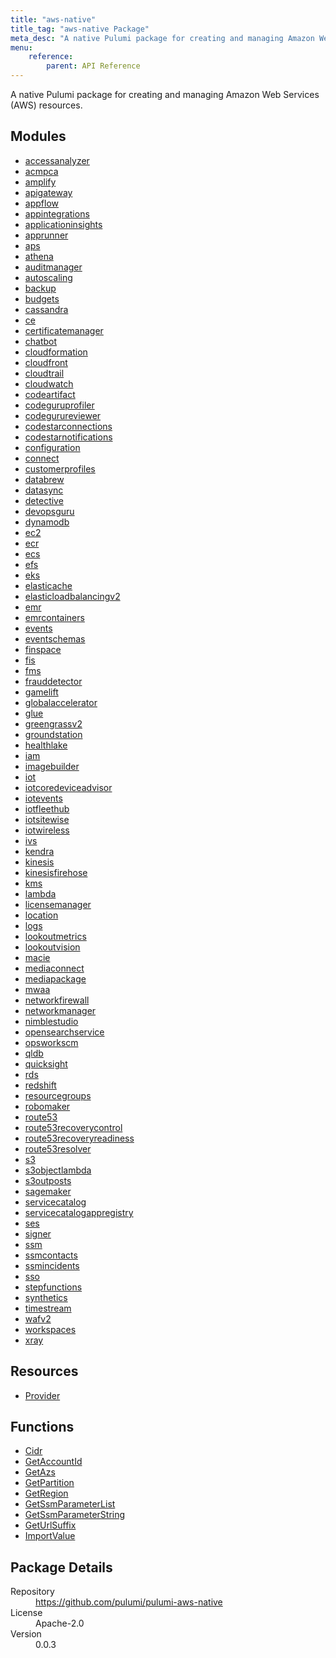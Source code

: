 ```yaml
---
title: "aws-native"
title_tag: "aws-native Package"
meta_desc: "A native Pulumi package for creating and managing Amazon Web Services (AWS) resources."
menu:
    reference:
        parent: API Reference
---
```


<!-- WARNING: this file was generated by Pulumi Docs Generator. -->
<!-- Do not edit by hand unless you're certain you know what you are doing! -->

A native Pulumi package for creating and managing Amazon Web Services (AWS) resources.

<h2 id="modules">Modules</h2>
<ul class="api">
    <li><a href="accessanalyzer/" title="accessanalyzer"><span class="symbol module"></span>accessanalyzer</a></li>
    <li><a href="acmpca/" title="acmpca"><span class="symbol module"></span>acmpca</a></li>
    <li><a href="amplify/" title="amplify"><span class="symbol module"></span>amplify</a></li>
    <li><a href="apigateway/" title="apigateway"><span class="symbol module"></span>apigateway</a></li>
    <li><a href="appflow/" title="appflow"><span class="symbol module"></span>appflow</a></li>
    <li><a href="appintegrations/" title="appintegrations"><span class="symbol module"></span>appintegrations</a></li>
    <li><a href="applicationinsights/" title="applicationinsights"><span class="symbol module"></span>applicationinsights</a></li>
    <li><a href="apprunner/" title="apprunner"><span class="symbol module"></span>apprunner</a></li>
    <li><a href="aps/" title="aps"><span class="symbol module"></span>aps</a></li>
    <li><a href="athena/" title="athena"><span class="symbol module"></span>athena</a></li>
    <li><a href="auditmanager/" title="auditmanager"><span class="symbol module"></span>auditmanager</a></li>
    <li><a href="autoscaling/" title="autoscaling"><span class="symbol module"></span>autoscaling</a></li>
    <li><a href="backup/" title="backup"><span class="symbol module"></span>backup</a></li>
    <li><a href="budgets/" title="budgets"><span class="symbol module"></span>budgets</a></li>
    <li><a href="cassandra/" title="cassandra"><span class="symbol module"></span>cassandra</a></li>
    <li><a href="ce/" title="ce"><span class="symbol module"></span>ce</a></li>
    <li><a href="certificatemanager/" title="certificatemanager"><span class="symbol module"></span>certificatemanager</a></li>
    <li><a href="chatbot/" title="chatbot"><span class="symbol module"></span>chatbot</a></li>
    <li><a href="cloudformation/" title="cloudformation"><span class="symbol module"></span>cloudformation</a></li>
    <li><a href="cloudfront/" title="cloudfront"><span class="symbol module"></span>cloudfront</a></li>
    <li><a href="cloudtrail/" title="cloudtrail"><span class="symbol module"></span>cloudtrail</a></li>
    <li><a href="cloudwatch/" title="cloudwatch"><span class="symbol module"></span>cloudwatch</a></li>
    <li><a href="codeartifact/" title="codeartifact"><span class="symbol module"></span>codeartifact</a></li>
    <li><a href="codeguruprofiler/" title="codeguruprofiler"><span class="symbol module"></span>codeguruprofiler</a></li>
    <li><a href="codegurureviewer/" title="codegurureviewer"><span class="symbol module"></span>codegurureviewer</a></li>
    <li><a href="codestarconnections/" title="codestarconnections"><span class="symbol module"></span>codestarconnections</a></li>
    <li><a href="codestarnotifications/" title="codestarnotifications"><span class="symbol module"></span>codestarnotifications</a></li>
    <li><a href="configuration/" title="configuration"><span class="symbol module"></span>configuration</a></li>
    <li><a href="connect/" title="connect"><span class="symbol module"></span>connect</a></li>
    <li><a href="customerprofiles/" title="customerprofiles"><span class="symbol module"></span>customerprofiles</a></li>
    <li><a href="databrew/" title="databrew"><span class="symbol module"></span>databrew</a></li>
    <li><a href="datasync/" title="datasync"><span class="symbol module"></span>datasync</a></li>
    <li><a href="detective/" title="detective"><span class="symbol module"></span>detective</a></li>
    <li><a href="devopsguru/" title="devopsguru"><span class="symbol module"></span>devopsguru</a></li>
    <li><a href="dynamodb/" title="dynamodb"><span class="symbol module"></span>dynamodb</a></li>
    <li><a href="ec2/" title="ec2"><span class="symbol module"></span>ec2</a></li>
    <li><a href="ecr/" title="ecr"><span class="symbol module"></span>ecr</a></li>
    <li><a href="ecs/" title="ecs"><span class="symbol module"></span>ecs</a></li>
    <li><a href="efs/" title="efs"><span class="symbol module"></span>efs</a></li>
    <li><a href="eks/" title="eks"><span class="symbol module"></span>eks</a></li>
    <li><a href="elasticache/" title="elasticache"><span class="symbol module"></span>elasticache</a></li>
    <li><a href="elasticloadbalancingv2/" title="elasticloadbalancingv2"><span class="symbol module"></span>elasticloadbalancingv2</a></li>
    <li><a href="emr/" title="emr"><span class="symbol module"></span>emr</a></li>
    <li><a href="emrcontainers/" title="emrcontainers"><span class="symbol module"></span>emrcontainers</a></li>
    <li><a href="events/" title="events"><span class="symbol module"></span>events</a></li>
    <li><a href="eventschemas/" title="eventschemas"><span class="symbol module"></span>eventschemas</a></li>
    <li><a href="finspace/" title="finspace"><span class="symbol module"></span>finspace</a></li>
    <li><a href="fis/" title="fis"><span class="symbol module"></span>fis</a></li>
    <li><a href="fms/" title="fms"><span class="symbol module"></span>fms</a></li>
    <li><a href="frauddetector/" title="frauddetector"><span class="symbol module"></span>frauddetector</a></li>
    <li><a href="gamelift/" title="gamelift"><span class="symbol module"></span>gamelift</a></li>
    <li><a href="globalaccelerator/" title="globalaccelerator"><span class="symbol module"></span>globalaccelerator</a></li>
    <li><a href="glue/" title="glue"><span class="symbol module"></span>glue</a></li>
    <li><a href="greengrassv2/" title="greengrassv2"><span class="symbol module"></span>greengrassv2</a></li>
    <li><a href="groundstation/" title="groundstation"><span class="symbol module"></span>groundstation</a></li>
    <li><a href="healthlake/" title="healthlake"><span class="symbol module"></span>healthlake</a></li>
    <li><a href="iam/" title="iam"><span class="symbol module"></span>iam</a></li>
    <li><a href="imagebuilder/" title="imagebuilder"><span class="symbol module"></span>imagebuilder</a></li>
    <li><a href="iot/" title="iot"><span class="symbol module"></span>iot</a></li>
    <li><a href="iotcoredeviceadvisor/" title="iotcoredeviceadvisor"><span class="symbol module"></span>iotcoredeviceadvisor</a></li>
    <li><a href="iotevents/" title="iotevents"><span class="symbol module"></span>iotevents</a></li>
    <li><a href="iotfleethub/" title="iotfleethub"><span class="symbol module"></span>iotfleethub</a></li>
    <li><a href="iotsitewise/" title="iotsitewise"><span class="symbol module"></span>iotsitewise</a></li>
    <li><a href="iotwireless/" title="iotwireless"><span class="symbol module"></span>iotwireless</a></li>
    <li><a href="ivs/" title="ivs"><span class="symbol module"></span>ivs</a></li>
    <li><a href="kendra/" title="kendra"><span class="symbol module"></span>kendra</a></li>
    <li><a href="kinesis/" title="kinesis"><span class="symbol module"></span>kinesis</a></li>
    <li><a href="kinesisfirehose/" title="kinesisfirehose"><span class="symbol module"></span>kinesisfirehose</a></li>
    <li><a href="kms/" title="kms"><span class="symbol module"></span>kms</a></li>
    <li><a href="lambda/" title="lambda"><span class="symbol module"></span>lambda</a></li>
    <li><a href="licensemanager/" title="licensemanager"><span class="symbol module"></span>licensemanager</a></li>
    <li><a href="location/" title="location"><span class="symbol module"></span>location</a></li>
    <li><a href="logs/" title="logs"><span class="symbol module"></span>logs</a></li>
    <li><a href="lookoutmetrics/" title="lookoutmetrics"><span class="symbol module"></span>lookoutmetrics</a></li>
    <li><a href="lookoutvision/" title="lookoutvision"><span class="symbol module"></span>lookoutvision</a></li>
    <li><a href="macie/" title="macie"><span class="symbol module"></span>macie</a></li>
    <li><a href="mediaconnect/" title="mediaconnect"><span class="symbol module"></span>mediaconnect</a></li>
    <li><a href="mediapackage/" title="mediapackage"><span class="symbol module"></span>mediapackage</a></li>
    <li><a href="mwaa/" title="mwaa"><span class="symbol module"></span>mwaa</a></li>
    <li><a href="networkfirewall/" title="networkfirewall"><span class="symbol module"></span>networkfirewall</a></li>
    <li><a href="networkmanager/" title="networkmanager"><span class="symbol module"></span>networkmanager</a></li>
    <li><a href="nimblestudio/" title="nimblestudio"><span class="symbol module"></span>nimblestudio</a></li>
    <li><a href="opensearchservice/" title="opensearchservice"><span class="symbol module"></span>opensearchservice</a></li>
    <li><a href="opsworkscm/" title="opsworkscm"><span class="symbol module"></span>opsworkscm</a></li>
    <li><a href="qldb/" title="qldb"><span class="symbol module"></span>qldb</a></li>
    <li><a href="quicksight/" title="quicksight"><span class="symbol module"></span>quicksight</a></li>
    <li><a href="rds/" title="rds"><span class="symbol module"></span>rds</a></li>
    <li><a href="redshift/" title="redshift"><span class="symbol module"></span>redshift</a></li>
    <li><a href="resourcegroups/" title="resourcegroups"><span class="symbol module"></span>resourcegroups</a></li>
    <li><a href="robomaker/" title="robomaker"><span class="symbol module"></span>robomaker</a></li>
    <li><a href="route53/" title="route53"><span class="symbol module"></span>route53</a></li>
    <li><a href="route53recoverycontrol/" title="route53recoverycontrol"><span class="symbol module"></span>route53recoverycontrol</a></li>
    <li><a href="route53recoveryreadiness/" title="route53recoveryreadiness"><span class="symbol module"></span>route53recoveryreadiness</a></li>
    <li><a href="route53resolver/" title="route53resolver"><span class="symbol module"></span>route53resolver</a></li>
    <li><a href="s3/" title="s3"><span class="symbol module"></span>s3</a></li>
    <li><a href="s3objectlambda/" title="s3objectlambda"><span class="symbol module"></span>s3objectlambda</a></li>
    <li><a href="s3outposts/" title="s3outposts"><span class="symbol module"></span>s3outposts</a></li>
    <li><a href="sagemaker/" title="sagemaker"><span class="symbol module"></span>sagemaker</a></li>
    <li><a href="servicecatalog/" title="servicecatalog"><span class="symbol module"></span>servicecatalog</a></li>
    <li><a href="servicecatalogappregistry/" title="servicecatalogappregistry"><span class="symbol module"></span>servicecatalogappregistry</a></li>
    <li><a href="ses/" title="ses"><span class="symbol module"></span>ses</a></li>
    <li><a href="signer/" title="signer"><span class="symbol module"></span>signer</a></li>
    <li><a href="ssm/" title="ssm"><span class="symbol module"></span>ssm</a></li>
    <li><a href="ssmcontacts/" title="ssmcontacts"><span class="symbol module"></span>ssmcontacts</a></li>
    <li><a href="ssmincidents/" title="ssmincidents"><span class="symbol module"></span>ssmincidents</a></li>
    <li><a href="sso/" title="sso"><span class="symbol module"></span>sso</a></li>
    <li><a href="stepfunctions/" title="stepfunctions"><span class="symbol module"></span>stepfunctions</a></li>
    <li><a href="synthetics/" title="synthetics"><span class="symbol module"></span>synthetics</a></li>
    <li><a href="timestream/" title="timestream"><span class="symbol module"></span>timestream</a></li>
    <li><a href="wafv2/" title="wafv2"><span class="symbol module"></span>wafv2</a></li>
    <li><a href="workspaces/" title="workspaces"><span class="symbol module"></span>workspaces</a></li>
    <li><a href="xray/" title="xray"><span class="symbol module"></span>xray</a></li>
</ul>

<h2 id="resources">Resources</h2>
<ul class="api">
    <li><a href="provider" title="Provider"><span class="symbol resource"></span>Provider</a></li>
</ul>

<h2 id="functions">Functions</h2>
<ul class="api">
    <li><a href="cidr" title="Cidr"><span class="symbol function"></span>Cidr</a></li>
    <li><a href="getaccountid" title="GetAccountId"><span class="symbol function"></span>GetAccountId</a></li>
    <li><a href="getazs" title="GetAzs"><span class="symbol function"></span>GetAzs</a></li>
    <li><a href="getpartition" title="GetPartition"><span class="symbol function"></span>GetPartition</a></li>
    <li><a href="getregion" title="GetRegion"><span class="symbol function"></span>GetRegion</a></li>
    <li><a href="getssmparameterlist" title="GetSsmParameterList"><span class="symbol function"></span>GetSsmParameterList</a></li>
    <li><a href="getssmparameterstring" title="GetSsmParameterString"><span class="symbol function"></span>GetSsmParameterString</a></li>
    <li><a href="geturlsuffix" title="GetUrlSuffix"><span class="symbol function"></span>GetUrlSuffix</a></li>
    <li><a href="importvalue" title="ImportValue"><span class="symbol function"></span>ImportValue</a></li>
</ul>

<h2 id="package-details">Package Details</h2>
<dl class="package-details">
	<dt>Repository</dt>
	<dd><a href="https://github.com/pulumi/pulumi-aws-native">https://github.com/pulumi/pulumi-aws-native</a></dd>
	<dt>License</dt>
	<dd>Apache-2.0</dd>
	<dt>Version</dt>
	<dd>0.0.3</dd>
</dl>

